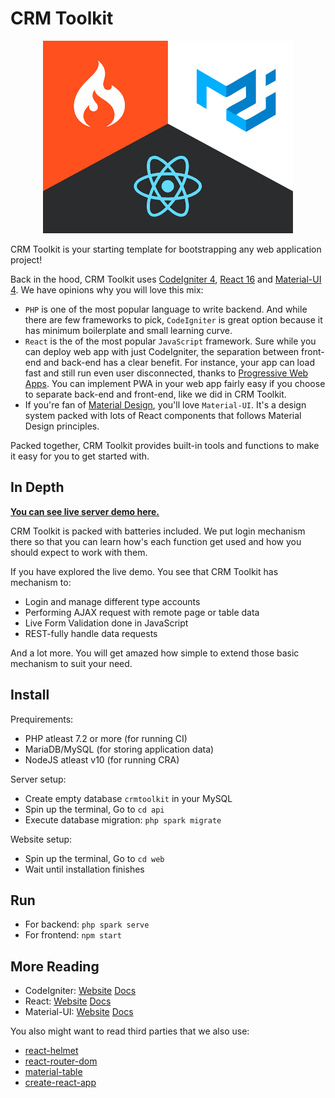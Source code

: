 # CRM Toolkit

<p align="center"><img src="./web/public/assets/splash.png" width="400px" alt=""></p>

CRM Toolkit is your starting template for bootstrapping any web application project!

Back in the hood, CRM Toolkit uses [CodeIgniter 4](https://codeigniter.com/), [React 16](https://reactjs.org/) and [Material-UI 4](https://material-ui.com/). We have opinions why you will love this mix:

+ `PHP` is one of the most popular language to write backend. And while there are few frameworks to pick, `CodeIgniter` is great option because it has minimum boilerplate and small learning curve.
+ `React` is the of the most popular `JavaScript` framework. Sure while you can deploy web app with just CodeIgniter, the separation between front-end and back-end has a clear benefit. For instance, your app can load fast and still run even user disconnected, thanks to [Progressive Web Apps](https://web.dev/progressive-web-apps/). You can implement PWA in your web app fairly easy if you choose to separate back-end and front-end, like we did in CRM Toolkit.
+ If you're fan of [Material Design](https://material.io/), you'll love `Material-UI`. It's a design system packed with lots of React components that follows Material Design principles.

Packed together, CRM Toolkit provides built-in tools and functions to make it easy for you to get started with.

## In Depth

**[You can see live server demo here.](https://dev.wellosoft.net/crm-toolkit)**

CRM Toolkit is packed with batteries included. We put login mechanism there so that you can learn how's each function get used and how you should expect to work with them.

If you have explored the live demo. You see that CRM Toolkit has mechanism to:

+ Login and manage different type accounts
+ Performing AJAX request with remote page or table data
+ Live Form Validation done in JavaScript
+ REST-fully handle data requests

And a lot more. You will get amazed how simple to extend those basic mechanism to suit your need.

## Install

Prequirements:
+ PHP atleast 7.2 or more (for running CI)
+ MariaDB/MySQL (for storing application data)
+ NodeJS atleast v10 (for running CRA)


Server setup:
+ Create empty database `crmtoolkit` in your MySQL
+ Spin up the terminal, Go to `cd api`
+ Execute database migration: `php spark migrate`

Website setup:
+ Spin up the terminal, Go to `cd web`
+ Wait until installation finishes

## Run

+ For backend: `php spark serve`
+ For frontend: `npm start`

## More Reading

+ CodeIgniter: [Website](https://codeigniter.com/) [Docs](https://codeigniter4.github.io/CodeIgniter4/)
+ React: [Website](https://reactjs.org/) [Docs](https://reactjs.org/docs/getting-started.html)
+ Material-UI: [Website](https://material-ui.com/) [Docs](https://material-ui.com/getting-started/installation/)

You also might want to read third parties that we also use:

+ [react-helmet](https://github.com/nfl/react-helmet)
+ [react-router-dom](https://reacttraining.com/react-router/web/)
+ [material-table](https://material-table.com/)
+ [create-react-app](https://create-react-app.dev/)

